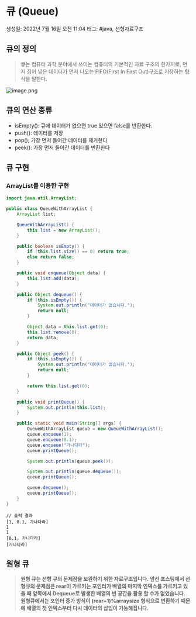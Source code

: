 # 큐 (Queue)

생성일: 2022년 7월 16일 오전 11:04
태그: #java, 선형자료구조

## 큐의 정의

> 큐는 컴퓨터 과학 분야에서 쓰이는 컴퓨터의 기본적인 자료 구조의 한가지로, 먼저 집어 넣은 데이터가 먼저 나오는 FIFO(First In First Out)구조로 저장하는 형식을 말한다.
>

![image.png](%E1%84%8F%E1%85%B2%20(Queue)%201ce7a980860e46878fbe9759bc3624f8/image.png)

## 큐의 연산 종류

- isEmpty(): 큐에 데이터가 없으면 true 있으면 false를 반환한다.
- push(): 데이터를 저장
- pop(); 가장 먼저 들어간 데이터를 제거한다
- peek(): 가장 먼저 들어간 데이터를 반환한다

## 큐 구현

### ArrayList를 이용한 구현

```java
import java.util.ArrayList;

public class QueueWithArrayList {
    ArrayList list;

    QueueWithArrayList() {
        this.list = new ArrayList();
    }

    public boolean isEmpty() {
        if (this.list.size() == 0) return true;
        else return false;
    }

    public void enqueue(Object data) {
        this.list.add(data);
    }

    public Object dequeue() {
        if (this.isEmpty()) {
            System.out.println("데이터가 없습니다.");
            return null;
        }

        Object data = this.list.get(0);
        this.list.remove(0);
        return data;
    }

    public Object peek() {
        if (this.isEmpty()) {
            System.out.println("데이터가 없습니다.");
            return null;
        }

        return this.list.get(0);
    }

    public void printQueue() {
        System.out.println(this.list);
    }

    public static void main(String[] args) {
        QueueWithArrayList queue = new QueueWithArrayList();
        queue.enqueue(1);
        queue.enqueue(0.1);
        queue.enqueue("가나다라");
        queue.printQueue();

        System.out.println(queue.peek());

        System.out.println(queue.dequeue());
        queue.printQueue();

        queue.dequeue();
        queue.printQueue();
    }
}
```

```text
// 출력 결과
[1, 0.1, 가나다라]
1
1
[0.1, 가나다라]
[가나다라]
```

## 원형 큐

> **원형 큐는 선형 큐의 문제점을 보완하기 위한 자료구조입니다. 앞선 포스팅에서 선형큐의 문제점은 rear이 가르키는 포인터가 배열의 마지막 인덱스를 가르키고 있을 때 앞쪽에서 Dequeue로 발생한 배열의 빈 공간을 활용 할 수가 없었습니다. 원형큐에서는 포인터 증가 방식이 (rear+1)%arraysize 형식으로 변환하기 때문에 배열의 첫 인덱스부터 다시 데이터의 삽입이 가능해집니다.**
>